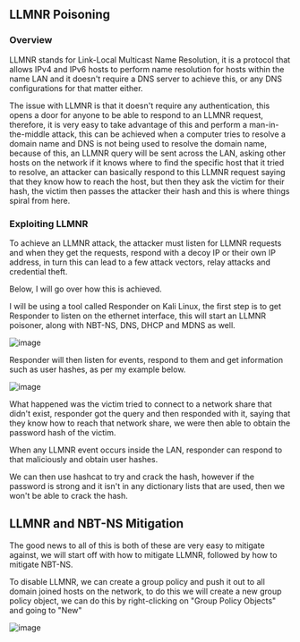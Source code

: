 ## LLMNR Poisoning

### Overview

LLMNR stands for Link-Local Multicast Name Resolution, it is a protocol that allows IPv4 and IPv6 hosts to perform name resolution for hosts within the name LAN and it doesn't require a DNS server to achieve this, or any DNS configurations for that matter either.

The issue with LLMNR is that it doesn't require any authentication, this opens a door for anyone to be able to respond to an LLMNR request, therefore, it is very easy to take advantage of this and perform a man-in-the-middle attack, this can be achieved when a computer tries to resolve a domain
name and DNS is not being used to resolve the domain name, because of this, an LLMNR query will be sent across the LAN, asking other hosts on the network if it knows where to find the specific host that it tried to resolve, an attacker can basically respond to this LLMNR request saying that they know
how to reach the host, but then they ask the victim for their hash, the victim then passes the attacker their hash and this is where things spiral from here.

### Exploiting LLMNR

To achieve an LLMNR attack, the attacker must listen for LLMNR requests and when they get the requests, respond with a decoy IP or their own IP address, in turn this can lead to a few attack vectors, relay attacks and credential theft.

Below, I will go over how this is achieved.

I will be using a tool called Responder on Kali Linux, the first step is to get Responder to listen on the ethernet interface, this will start an LLMNR poisoner, along with NBT-NS, DNS, DHCP and MDNS as well.

![image](https://github.com/Kingy01/Projects/assets/24928927/87494192-a30f-4a5a-a279-e894ce7632e0)

Responder will then listen for events, respond to them and get information such as user hashes, as per my example below.

![image](https://github.com/Kingy01/Projects/assets/24928927/f4e4916f-03b7-44e3-a04a-1e802671dfa3)

What happened was the victim tried to connect to a network share that didn't exist, responder got the query and then responded with it, saying that they know how to reach that network share, we were then able to obtain the password hash of the victim.

When any LLMNR event occurs inside the LAN, responder can respond to that maliciously and obtain user hashes.

We can then use hashcat to try and crack the hash, however if the password is strong and it isn't in any dictionary lists that are used, then we won't be able to crack the hash.

## LLMNR and NBT-NS Mitigation

The good news to all of this is both of these are very easy to mitigate against, we will start off with how to mitigate LLMNR, followed by how to mitigate NBT-NS.

To disable LLMNR, we can create a group policy and push it out to all domain joined hosts on the network, to do this we will create a new group policy object, we can do this by right-clicking on "Group Policy Objects" and going to "New"

![image](https://github.com/Kingy01/Projects/assets/24928927/be39c74c-bcb6-415b-9c3a-523e08b5e0d3)

